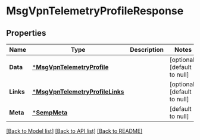 # MsgVpnTelemetryProfileResponse

## Properties
Name | Type | Description | Notes
------------ | ------------- | ------------- | -------------
**Data** | [***MsgVpnTelemetryProfile**](MsgVpnTelemetryProfile.md) |  | [optional] [default to null]
**Links** | [***MsgVpnTelemetryProfileLinks**](MsgVpnTelemetryProfileLinks.md) |  | [optional] [default to null]
**Meta** | [***SempMeta**](SempMeta.md) |  | [default to null]

[[Back to Model list]](../README.md#documentation-for-models) [[Back to API list]](../README.md#documentation-for-api-endpoints) [[Back to README]](../README.md)

